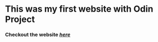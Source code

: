 <h1>This was my first website with Odin Project</h1>

<h3>Checkout the website <a href="https://sauceross.github.io/TOP" target="_blank" rel="noopener noreferrer"> <em>here</em></a></h3>
